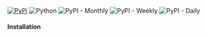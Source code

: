 [![PyPi](https://img.shields.io/badge/PyPi-1.0.0-yellow?labelColor=blue&style=flat&logo=pypi&logoColor=yellow&link=https://pypi.org/project/constallation_mmr)](https://pypi.org/project/constallation_mmr)
![Python](https://img.shields.io/badge/Python-3.8-blue?labelColor=yellow&style=flat&logo=python)
![PyPI - Monthly](https://img.shields.io/pypi/dm/constallation_mmr)
![PyPI - Weekly](https://img.shields.io/pypi/dw/constallation_mmr)
![PyPI - Daily](https://img.shields.io/pypi/dd/constallation_mmr)
#### Installation

